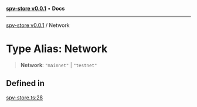 [**spv-store v0.0.1**](../README.md) • **Docs**

***

[spv-store v0.0.1](../globals.md) / Network

# Type Alias: Network

> **Network**: `"mainnet"` \| `"testnet"`

## Defined in

[spv-store.ts:28](https://github.com/shruggr/ts-casemod-spv/blob/7c4f30ec55cedd3466531bc7310dc7c1601f1f8a/src/spv-store.ts#L28)
